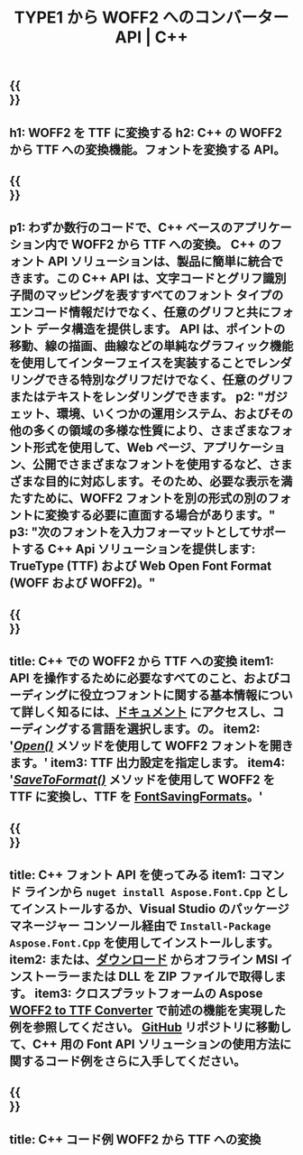 ﻿---
translation: true
template: /_templates/conversion-child-cpp.md
title: TYPE1 から WOFF2 へのコンバーター API | C++
description: この C++ API を使用して、WOFF2 を TTF フォントに変換します。変換機能は、Windows と Linux、および C++ をサポートするすべての開発環境で動作します。
metakeywords: c++ WOFF2 から TTF、WOFF2 から TTF ソリューション c++、WOFF2 から TTF フォント コンバーター cpp
url: /cpp/conversion/woff2-to-ttf/
family: font
platformtag: cpp
feature: conversion
otherformats: WOFF
---

{{<section banner>}}
---
h1: WOFF2 を TTF に変換する
h2: C++ の WOFF2 から TTF への変換機能。フォントを変換する API。
---

{{<section overview>}}
---
p1: わずか数行のコードで、С++ ベースのアプリケーション内で WOFF2 から TTF への変換。 С++ のフォント API ソリューションは、製品に簡単に統合できます。この C++ API は、文字コードとグリフ識別子間のマッピングを表すすべてのフォント タイプのエンコード情報だけでなく、任意のグリフと共にフォント データ構造を提供します。 API は、ポイントの移動、線の描画、曲線などの単純なグラフィック機能を使用してインターフェイスを実装することでレンダリングできる特別なグリフだけでなく、任意のグリフまたはテキストをレンダリングできます。
p2: "ガジェット、環境、いくつかの運用システム、およびその他の多くの領域の多様な性質により、さまざまなフォント形式を使用して、Web ページ、アプリケーション、公開でさまざまなフォントを使用するなど、さまざまな目的に対応します。そのため、必要な表示を満たすために、WOFF2 フォントを別の形式の別のフォントに変換する必要に直面する場合があります。"
p3: "次のフォントを入力フォーマットとしてサポートする С++ Api ソリューションを提供します: TrueType (TTF) および Web Open Font Format (WOFF および WOFF2)。"
---

{{<section feature1>}}
---
title: C++ での WOFF2 から TTF への変換
item1: API を操作するために必要なすべてのこと、およびコーディングに役立つフォントに関する基本情報について詳しく知るには、[ドキュメント](https://docs.aspose.com/font/) にアクセスし、コーディングする言語を選択します。の。
item2: '[*Open()*](https://reference.aspose.com/font/cpp/class/aspose.font.font#ac2387bf04ccb5bac51cf37984d4ebf33) メソッドを使用して WOFF2 フォントを開きます。'
item3: TTF 出力設定を指定します。
item4: '[*SaveToFormat()*](https://reference.aspose.com/font/cpp/class/aspose.font.font#a670ea97404fd72c2e51b0e8c543c8a45) メソッドを使用して WOFF2 を TTF に変換し、TTF を [FontSavingFormats](https://reference.aspose.com/font/cpp/namespace/aspose.font#a93d0dcc7c00f5c7027d60e14a5433c74)。'
---

{{<section feature2>}}
---
title: C++ フォント API を使ってみる
item1: コマンド ラインから ```nuget install Aspose.Font.Cpp``` としてインストールするか、Visual Studio のパッケージ マネージャー コンソール経由で ```Install-Package Aspose.Font.Cpp``` を使用してインストールします。
item2: または、[ダウンロード](https://releases.aspose.com/font/cpp/) からオフライン MSI インストーラーまたは DLL を ZIP ファイルで取得します。
item3: クロスプラットフォームの Aspose [WOFF2 to TTF Converter](https://products.aspose.app/font/conversion/woff2-to-ttf) で前述の機能を実現した例を参照してください。 [GitHub](https://github.com/aspose-font/Aspose.Font-Documentation/tree/master/cpp-examples) リポジトリに移動して、C++ 用の Font API ソリューションの使用方法に関するコード例をさらに入手してください。
---

{{<section codeexample>}}
---
title: C++ コード例 WOFF2 から TTF への変換
---